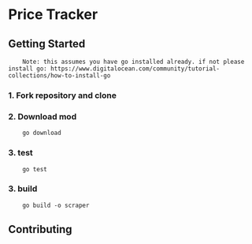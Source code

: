 # Price Tracker

## Getting Started

```
    Note: this assumes you have go installed already. if not please install go: https://www.digitalocean.com/community/tutorial-collections/how-to-install-go
```

### 1. Fork repository and clone

### 2. Download mod

```
    go download
```

### 3. test

```
    go test
```

### 3. build

```
    go build -o scraper
```

## Contributing
